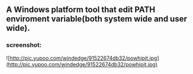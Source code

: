 ## A  Windows platform tool that edit PATH enviroment variable(both system wide and user wide). ##



### screenshot: ###
![http://pic.yupoo.com/windedge/91522674db32/powhipjt.jpg](http://pic.yupoo.com/windedge/91522674db32/powhipjt.jpg)